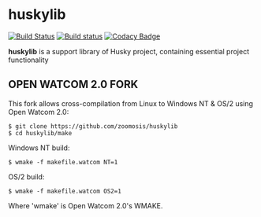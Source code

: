 # huskylib
[![Build Status](https://travis-ci.org/huskyproject/huskylib.svg?branch=master)](https://travis-ci.org/huskyproject/huskylib)
[![Build status](https://ci.appveyor.com/api/projects/status/ey5avxi0qb71eoqp/branch/master?svg=true)](https://ci.appveyor.com/project/dukelsky/huskylib/branch/master)
[![Codacy Badge](https://api.codacy.com/project/badge/Grade/e45137d7095f4a0ab5ef53f7f7751269)](https://www.codacy.com/app/dukelsky/huskylib?utm_source=github.com&amp;utm_medium=referral&amp;utm_content=huskyproject/huskylib&amp;utm_campaign=Badge_Grade)

**huskylib** is a support library of Husky project, containing essential project functionality

## OPEN WATCOM 2.0 FORK

This fork allows cross-compilation from Linux to Windows NT & OS/2 using Open Watcom 2.0:
```console
$ git clone https://github.com/zoomosis/huskylib
$ cd huskylib/make
```
Windows NT build:
```console
$ wmake -f makefile.watcom NT=1
```
OS/2 build:
```console
$ wmake -f makefile.watcom OS2=1
```
Where 'wmake' is Open Watcom 2.0's WMAKE.
